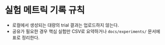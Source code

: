 # 실험 메트릭 기록 규칙
- 로컬에서 생성되는 대량의 trial 결과는 업로드하지 않는다.
- 공유가 필요한 경우 핵심 실험만 CSV로 요약하거나 `docs/experiments/` 문서에 표로 정리한다.
